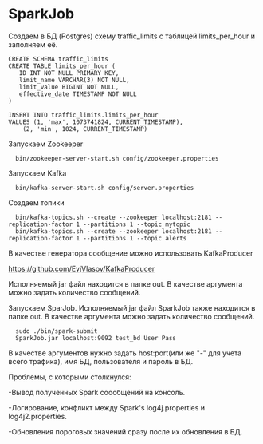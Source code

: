 # SparkJob

Создаем в БД (Postgres) схему traffic_limits с таблицей limits_per_hour и заполняем её.

```
CREATE SCHEMA traffic_limits
CREATE TABLE limits_per_hour (
   ID INT NOT NULL PRIMARY KEY,
   limit_name VARCHAR(3) NOT NULL,
   limit_value BIGINT NOT NULL,
   effective_date TIMESTAMP NOT NULL
)
```
    INSERT INTO traffic_limits.limits_per_hour
    VALUES (1, 'max', 1073741824, CURRENT_TIMESTAMP),
		(2, 'min', 1024, CURRENT_TIMESTAMP)
    
Запускаем Zookeeper
```
  bin/zookeeper-server-start.sh config/zookeeper.properties
  ```
Запускаем Kafka
```
  bin/kafka-server-start.sh config/server.properties
  ```
  
Создаем топики
```
  bin/kafka-topics.sh --create --zookeeper localhost:2181 --replication-factor 1 --partitions 1 --topic mytopic
  bin/kafka-topics.sh --create --zookeeper localhost:2181 --replication-factor 1 --partitions 1 --topic alerts
  ``` 
В качестве генератора сообщение можно использовать KafkaProducer 

  https://github.com/EvjVlasov/KafkaProducer
  
Исполняемый jar файл находится в папке out. В качестве аргумента можно задать количество сообщений.

Запускаем SparJob. 
Исполняемый jar файл SparkJob также находится в папке out. В качестве аргумента можно задать количество сообщений.
```
  sudo ./bin/spark-submit
  SparkJob.jar localhost:9092 test_bd User Pass
``` 
В качестве аргументов нужно задать host:port(или же "-" для учета всего трафика), имя БД, пользователя и пароль в БД.


Проблемы, с которыми столкнулся:

-Вывод полученных Spark соообщений на консоль.

-Логирование, конфликт между Spark's log4j.properties и log4j2.properties.

-Обновления пороговых значений сразу после их обновления в БД.
  
